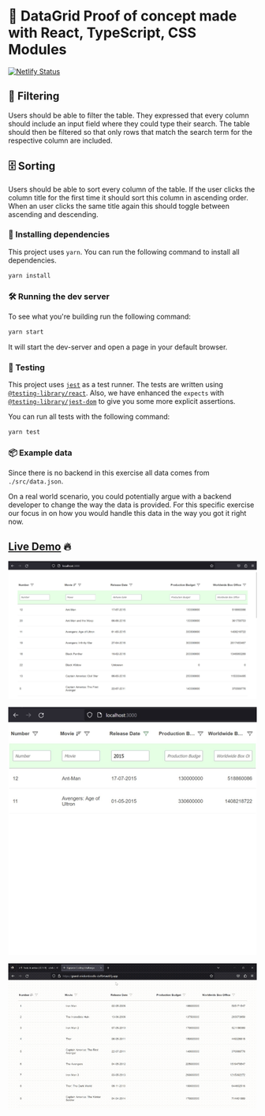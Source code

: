 # 💅 DataGrid Proof of concept made with React, TypeScript, CSS Modules

[![Netlify Status](https://api.netlify.com/api/v1/badges/9e9a1b18-13e6-4000-8cea-31e543440de0/deploy-status)](https://app.netlify.com/sites/candid-buttercream-5b2160/deploys)


## 🔎 Filtering

Users should be able to filter the table.
They expressed that every column should include an input field where they could type their search.
The table should then be filtered so that only rows that match the search term for the respective column are included.


## 🗄️ Sorting

Users should be able to sort every column of the table.
If the user clicks the column title for the first time it should sort this column in ascending order.
When an user clicks the same title again this should toggle between ascending and descending.


### 🎁 Installing dependencies

This project uses `yarn`.
You can run the following command to install all dependencies.

```sh
yarn install
```

### 🛠️ Running the dev server

To see what you're building run the following command:

```sh
yarn start
```

It will start the dev-server and open a page in your default browser.

### 🧪 Testing

This project uses [`jest`](https://jestjs.io/) as a test runner.
The tests are written using [`@testing-library/react`](https://testing-library.com/docs/react-testing-library/intro).
Also, we have enhanced the `expects` with [`@testing-library/jest-dom`](https://github.com/testing-library/jest-dom) to give you some more explicit assertions.

You can run all tests with the following command:

```sh
yarn test
```

### 📦 Example data

Since there is no backend in this exercise all data comes from `./src/data.json`.

On a real world scenario, you could potentially argue with a backend developer to change the way the data is provided. For this specific exercise our focus in on how you would handle this data in the way you got it right now.

## [Live Demo](https://comfy-cendol-ac4ce5.netlify.app/) 🔥

![Demo](/demo/screen1.jpg)

![Demo](/demo/screen2.jpg)

![Demo](/demo/demo.gif)
